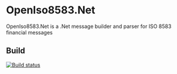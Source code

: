 # OpenIso8583.Net

OpenIso8583.Net is a .Net message builder and parser for ISO 8583 financial messages

## Build
[![Build status](https://ci.appveyor.com/api/projects/status/g1uxeaq3e1y0kvn6)](https://ci.appveyor.com/project/joxley/openiso8583-net)